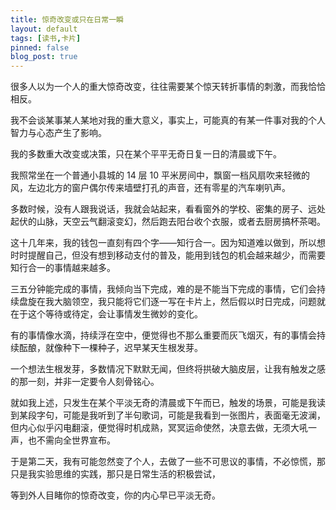 ```yaml
---
title: 惊奇改变或只在日常一瞬
layout: default
tags: [读书,卡片]
pinned: false
blog_post: true
---
```



很多人以为一个人的重大惊奇改变，往往需要某个惊天转折事情的刺激，而我恰恰相反。

我不会谈某事某人某地对我的重大意义，事实上，可能真的有某一件事对我的个人智力与心态产生了影响。

我的多数重大改变或决策，只在某个平平无奇日复一日的清晨或下午。

我照常坐在一个普通小县城的 14 层 10 平米房间中，飘窗一档风扇吹来轻微的风，左边北方的窗户偶尔传来墙壁打孔的声音，还有零星的汽车喇叭声。

多数时候，没有人跟我说话，我就会站起来，看看窗外的学校、密集的房子、远处起伏的山脉，天空云气翻滚变幻，然后跑去阳台收个衣服，或者去厨房搞杯茶喝。

这十几年来，我的钱包一直刻有四个字——知行合一。因为知道难以做到，所以想时时提醒自己，但没有想到移动支付的普及，能用到钱包的机会越来越少，而需要知行合一的事情越来越多。

三五分钟能完成的事情，我倾向当下完成，难的是不能当下完成的事情，它们会持续盘旋在我大脑领空，我只能将它们逐一写在卡片上，然后假以时日完成，问题就在于这个等待或待定，会让事情发生微妙的变化。

有的事情像水滴，持续浮在空中，便觉得也不那么重要而灰飞烟灭，有的事情会持续酝酿，就像种下一棵种子，迟早某天生根发芽。

一个想法生根发芽，多数情况下默默无闻，但终将拱破大脑皮层，让我有触发之感的那一刻，并非一定要令人刻骨铭心。

就如我上述，只发生在某个平淡无奇的清晨或下午而已，触发的场景，可能是我读到某段字句，可能是我听到了半句歌词，可能是我看到一张图片，表面毫无波澜，但内心似乎闪电翻滚，便觉得时机成熟，冥冥运命使然，决意去做，无须大吼一声，也不需向全世界宣布。

于是第二天，我有可能忽然变了个人，去做了一些不可思议的事情，不必惊慌，那只是我实验思维的实践，那只是日常生活的积极尝试，

等到外人目睹你的惊奇改变，你的内心早已平淡无奇。